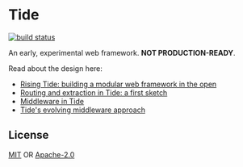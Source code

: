 # Tide

[![build status][1]][2]

An early, experimental web framework. **NOT PRODUCTION-READY**.

Read about the design here:

- [Rising Tide: building a modular web framework in the open](https://rustasync.github.io/team/2018/09/11/tide.html)
- [Routing and extraction in Tide: a first sketch](https://rustasync.github.io/team/2018/10/16/tide-routing.html)
- [Middleware in Tide](https://rustasync.github.io/team/2018/11/07/tide-middleware.html)
- [Tide's evolving middleware approach](https://rustasync.github.io/team/2018/11/27/tide-middleware-evolution.html)
## License

[MIT](./LICENSE-MIT) OR [Apache-2.0](./LICENSE-APACHE)

[1]: https://img.shields.io/travis/rustasync/tide.svg?style=flat-square
[2]: https://travis-ci.org/rustasync/tide
